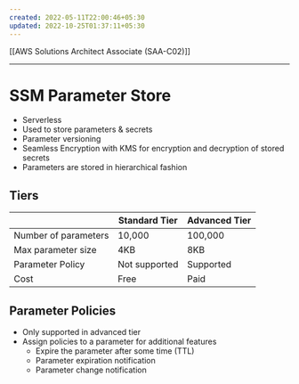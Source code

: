 ```yaml
---
created: 2022-05-11T22:00:46+05:30
updated: 2022-10-25T01:37:11+05:30
---
```

[[AWS Solutions Architect Associate (SAA-C02)]]

---
# SSM Parameter Store
- Serverless
- Used to store parameters & secrets
- Parameter versioning
- Seamless Encryption with KMS for encryption and decryption of stored secrets
- Parameters are stored in hierarchical fashion

## Tiers
|                      | Standard Tier | Advanced Tier |
| -------------------- | ------------- | ------------- |
| Number of parameters | 10,000        | 100,000       |
| Max parameter size   | 4KB           | 8KB           |
| Parameter Policy     | Not supported | Supported     |
| Cost                 | Free          | Paid          |

## Parameter Policies
- Only supported in advanced tier
- Assign policies to a parameter for additional features
	- Expire the parameter after some time (TTL)
	- Parameter expiration notification
	- Parameter change notification